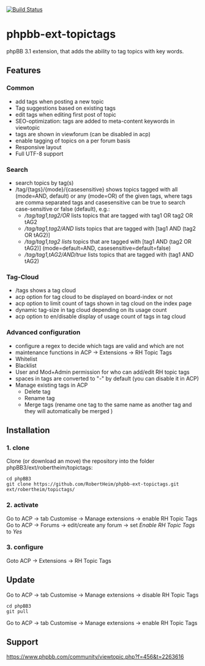 [![Build Status](https://travis-ci.org/RobertHeim/phpbb-ext-topictags.svg?branch=master)](https://travis-ci.org/RobertHeim/phpbb-ext-topictags)

phpbb-ext-topictags
===================

phpBB 3.1 extension, that adds the ability to tag topics with key words.

## Features

### Common

* add tags when posting a new topic
* Tag suggestions based on existing tags
* edit tags when editing first post of topic
* SEO-optimization: tags are added to meta-content keywords in viewtopic
* tags are shown in viewforum (can be disabled in acp)
* enable tagging of topics on a per forum basis
* Responsive layout
* Full UTF-8 support

### Search
* search topics by tag(s)
* /tag/{tags}/{mode}/{casesensitive} shows topics tagged with all (mode=AND, default) or any (mode=OR) of the given tags, where tags are comma separated tags and casesensitive can be true to search case-sensitive or false (default), e.g.:
  * */tag/tag1,tag2/OR* lists topics that are tagged with tag1 OR tag2 OR tAG2
  * */tag/tag1,tag2/AND* lists topics that are tagged with \[tag1 AND (tag2 OR tAG2)\]
  * */tag/tag1,tag2 lists* topics that are tagged with \[tag1 AND (tag2 OR tAG2)\] (mode=default=AND, casesensitive=default=false)
  * */tag/tag1,tAG2/AND/true* lists topics that are tagged with (tag1 AND tAG2)

### Tag-Cloud
* /tags shows a tag cloud
* acp option for tag cloud to be displayed on board-index or not
* acp option to limit count of tags shown in tag cloud on the index page
* dynamic tag-size in tag cloud depending on its usage count
* acp option to en/disable display of usage count of tags in tag cloud

### Advanced configuration
* configure a regex to decide which tags are valid and which are not
* maintenance functions in ACP -> Extensions -> RH Topic Tags
* Whitelist
* Blacklist
* User and Mod+Admin permission for who can add/edit RH topic tags
* spaces in tags are converted to "-" by default (you can disable it in ACP)
* Manage existing tags in ACP
  * Delete tag
  * Rename tag
  * Merge tags (rename one tag to the same name as another tag and they will automatically be merged )

## Installation

### 1. clone
Clone (or download an move) the repository into the folder phpBB3/ext/robertheim/topictags:

```
cd phpBB3
git clone https://github.com/RobertHeim/phpbb-ext-topictags.git ext/robertheim/topictags/
```

### 2. activate
Go to ACP -> tab Customise -> Manage extensions -> enable RH Topic Tags
Go to ACP -> Forums -> edit/create any forum -> set *Enable RH Topic Tags* to *Yes*

### 3. configure

Goto ACP -> Extensions -> RH Topic Tags

## Update

Go to ACP -> tab Customise -> Manage extensions -> disable RH Topic Tags

```
cd phpBB3
git pull
```

Go to ACP -> tab Customise -> Manage extensions -> enable RH Topic Tags

## Support

https://www.phpbb.com/community/viewtopic.php?f=456&t=2263616
